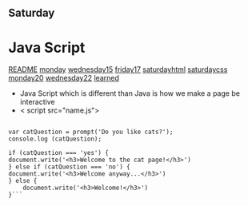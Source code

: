 ## Saturday ## 
# Java Script

[README](./README.md)
[monday](./monday.md)
[wednesday15](./wednesday15.md)
[friday17](./friday17.md)
[saturdayhtml](./saturdayhtml.md)
[saturdaycss](./saturdaycss.md)
[monday20](./monday20.md)
[wednesday22](./wednesday22.md)
[learned](./learned.md)


* Java Script which is different than Java is how we make a page be interactive 
* < script src="name.js"> </script > 

```console.log('This is my cat');

var catQuestion = prompt('Do you like cats?');
console.log (catQuestion);

if (catQuestion === 'yes') {
document.write('<h3>Welcome to the cat page!</h3>')
} else if (catQuestion === 'no') {
document.write('<h3>Welcome anyway...</h3>')
} else {
    document.write('<h3>Welcome!</h3>')
}```

